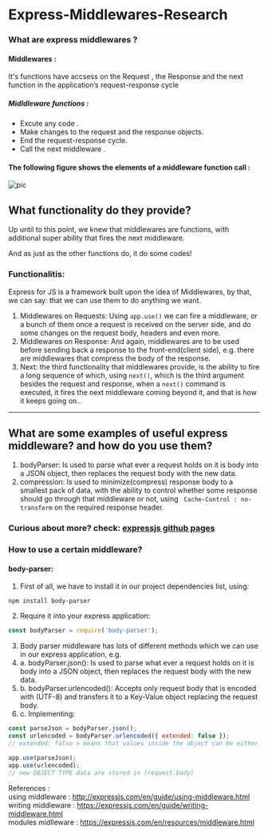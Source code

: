 # Express-Middlewares-Research

### What are express middlewares ?
#### Middlewares : 
It's functions have accsess on the Request , the Response and the next function in the application’s request-response cycle

##### Midldleware functions : 
-  Excute any code .
-  Make changes to the request and the response objects.
-  End the request-response cycle.
-  Call the next middleware .

#### The following figure shows the elements of a middleware function call : 

![pic](https://serving.photos.photobox.com/203490990ba76b95fbb5507e88956a7c2c58c644500a8f7fda1c9ab651ef0f2d22524852.jpg)


## What functionality do they provide?
Up until to this point, we knew that middlewares are functions, with additional super ability that fires the next middleware.

And as just as the other functions do, it do some codes!

### Functionalitis:
Express for JS is a framework built upon the idea of Middlewares, by that, we can say: that we can use them to do anything we want.
1. Middlewares on Requests: Using ``` app.use() ``` we can fire a middleware, or a bunch of them once a request is received on the server side, and do some changes on the request body, headers and even more.
2. Middlewares on Response: And again, middlewares are to be used before sending back a response to the front-end(client side), e.g. there are middlewares that compress the body of the response.
3. Next: the third functionality that middlewares provide, is the ability to fire a long sequence of which, using ``` next() ```, which is the third argument besides the request and response, when a ``` next() ``` command is executed, it fires the next middleware coming beyond it, and that is how it keeps going on..

----------

## What are some examples of useful express middleware? and how do you use them?
1. bodyParser: Is used to parse what ever a request holds on it is body into a JSON object, then replaces the request body with the new data.
2. compression: Is used to minimize(compress) response body to a smallest pack of data, with the ability to control whether some response should go through that middleware or not, using ``` Cache-Control : no-transform``` on the required response header.

### Curious about more? check: [expressjs github pages](https://github.com/expressjs)

### How to use a certain middleware?
#### body-parser:
1. First of all, we have to install it in our project dependencies list, using:
```
npm install body-parser
```
2. Require it into your express application:
``` javascript
const bodyParser = require('body-parser');
```
3. Body parser middleware has lots of different methods which we can use in our express application, e.g.
3. a. bodyParser.json(): Is used to parse what ever a request holds on it is body into a JSON object, then replaces the request body with the new data.
3. b. bodyParser.urlencoded(): Accepts only request body that is encoded with (UTF-8) and transfers it to a Key-Value object replacing the request body.
3. c. Implementing:
``` javascript
const parseJson = bodyParser.json();
const urlencoded = bodyParser.urlencoded({ extended: false });
// extended: false > means that values inside the object can be either a string or an array.

app.use(parseJson);
app.use(urlencoded);
// new OBJECT TYPE data are stored in (request.body)
```

References :   
using middleware : http://expressjs.com/en/guide/using-middleware.html   
writing middleware : https://expressjs.com/en/guide/writing-middleware.html   
modules midlleware : https://expressjs.com/en/resources/middleware.html   
